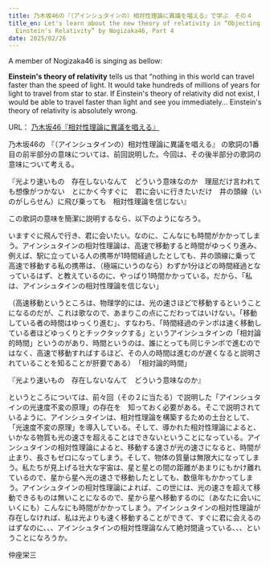 ```yaml
---
title: 乃木坂46の『（アインシュタインの）相対性理論に異議を唱える』で学ぶ　その４
title_en: Let's learn about the new theory of relativity in “Objecting to
  Einstein's Relativity” by Nogizaka46, Part 4
date: 2025/02/26
---
```

A member of Nogizaka46 is singing as bellow:

**Einstein's theory of relativity** tells us that “nothing in this world can travel faster than the speed of light. It would take hundreds of millions of years for light to travel from star to star. If Einstein's theory of relativity did not exist, I would be able to travel faster than light and see you immediately... Einstein's theory of relativity is absolutely wrong.

URL：
[乃木坂46『相対性理論に異議を唱える』](https://www.youtube.com/watch?v=vcp7XKBylkM)[](https://www.youtube.com/watch?v=vcp7XKBylkM)

乃木坂46の 『（アインシュタインの）相対性理論に異議を唱える』 の歌詞の1番目の前半部分の意味については、前回説明した。今回は、その後半部分の歌詞の意味について考える。

『光より速いもの　存在しないなんて　どういう意味なのか　理屈だけ言われても想像がつかない　とにかく今すぐに　君に会いに行きたいだけ　井の頭線（いのがしらせん）に飛び乗っても　相対性理論を信じない』

この歌詞の意味を簡潔に説明するなら、以下のようになろう。

いますぐに飛んで行き、君に会いたい。なのに、こんなにも時間がかかってしまう。アインシュタインの相対性理論は、高速で移動すると時間がゆっくり進み、例えば、駅に立っている人の携帯が1時間経過したとしても、井の頭線に乗って高速で移動する私の携帯は、（極端にいうのなら）わずか1分ほどの時間経過となっているはず、と教えているのに、やっぱり1時間かかっている。だから、「私は、アインシュタインの相対性理論を信じない」　

（高速移動というところは、物理学的には、光の速さほどで移動するということになるのだが、これは歌なので、あまりこの点にこだわってはいけない。「移動している者の時間はゆっくり進む」、すなわち、「時間経過のテンポは速く移動している者ほどゆっくりとチックタックする」というアインシュタインの「相対論的時間」というのがあり、時間というのは、誰にとっても同じテンポで進むのではなく、高速で移動すればするほど、その人の時間は進むのが遅くなると説明されていることを知ることが肝要である）　「相対論的時間」

『光より速いもの　存在しないなんて　どういう意味なのか』　

というところについては、前々回（その２に当たる）で説明した「アインシュタインの光速度不変の原理」の存在を　知っておく必要がある。そこで説明されているように、アインシュタインは、相対性理論を構築するための土台として、「光速度不変の原理」を導入している。そして、導かれた相対性理論によると、いかなる物質も光の速さを超えることはできないということになっている。アインシュタインの相対性理論によると、移動する速さが光の速さになると、時間が止まり、長さもゼロになってしまう。そして、物体の質量は無限大になってしまう。私たちが見上げる壮大な宇宙は、星と星との間の距離があまりにもかけ離れているので、星から星へ光の速さで移動したとしても、数億年もかかってしまう。アインシュタインの相対性理論によれば、この世には、光の速さを超えて移動できるものは無いことになるので、星から星へ移動するのに（あなたに会いにいくにも）こんなにも時間がかかってしまう。アインシュタインの相対性理論が存在しなければ、私は光よりも速く移動することができて、すぐに君に会えるのはずなのに、、、アインシュタインの相対性理論なんて絶対間違っている、、、ということになろうか。

仲座栄三
